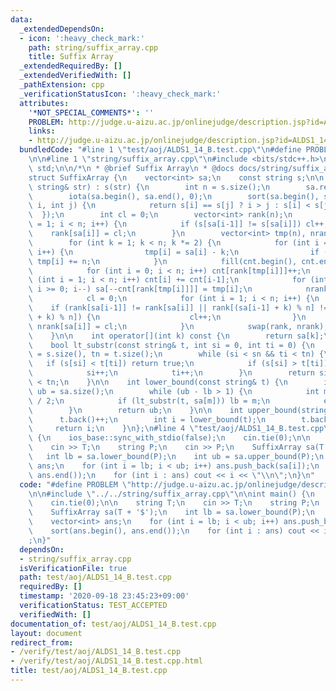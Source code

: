 ```yaml
---
data:
  _extendedDependsOn:
  - icon: ':heavy_check_mark:'
    path: string/suffix_array.cpp
    title: Suffix Array
  _extendedRequiredBy: []
  _extendedVerifiedWith: []
  _pathExtension: cpp
  _verificationStatusIcon: ':heavy_check_mark:'
  attributes:
    '*NOT_SPECIAL_COMMENTS*': ''
    PROBLEM: http://judge.u-aizu.ac.jp/onlinejudge/description.jsp?id=ALDS1_14_B
    links:
    - http://judge.u-aizu.ac.jp/onlinejudge/description.jsp?id=ALDS1_14_B
  bundledCode: "#line 1 \"test/aoj/ALDS1_14_B.test.cpp\"\n#define PROBLEM \"http://judge.u-aizu.ac.jp/onlinejudge/description.jsp?id=ALDS1_14_B\"\
    \n\n#line 1 \"string/suffix_array.cpp\"\n#include <bits/stdc++.h>\nusing namespace\
    \ std;\n\n/*\n * @brief Suffix Array\n * @docs docs/string/suffix_array.md\n */\n\
    struct SuffixArray {\n    vector<int> sa;\n    const string s;\n\n    SuffixArray(const\
    \ string& str) : s(str) {\n        int n = s.size();\n        sa.resize(n);\n\
    \        iota(sa.begin(), sa.end(), 0);\n        sort(sa.begin(), sa.end(), [&](int\
    \ i, int j) {\n            return s[i] == s[j] ? i > j : s[i] < s[j];\n      \
    \  });\n        int cl = 0;\n        vector<int> rank(n);\n        for (int i\
    \ = 1; i < n; i++) {\n            if (s[sa[i-1]] != s[sa[i]]) cl++;\n        \
    \    rank[sa[i]] = cl;\n        }\n        vector<int> tmp(n), nrank(n), cnt(n);\n\
    \        for (int k = 1; k < n; k *= 2) {\n            for (int i = 0; i < n;\
    \ i++) {\n                tmp[i] = sa[i] - k;\n                if (tmp[i] < 0)\
    \ tmp[i] += n;\n            }\n            fill(cnt.begin(), cnt.end(), 0);\n\
    \            for (int i = 0; i < n; i++) cnt[rank[tmp[i]]]++;\n            for\
    \ (int i = 1; i < n; i++) cnt[i] += cnt[i-1];\n            for (int i = n - 1;\
    \ i >= 0; i--) sa[--cnt[rank[tmp[i]]]] = tmp[i];\n            nrank[sa[0]] = 0;\n\
    \            cl = 0;\n            for (int i = 1; i < n; i++) {\n            \
    \    if (rank[sa[i-1]] != rank[sa[i]] || rank[(sa[i-1] + k) % n] != rank[(sa[i]\
    \ + k) % n]) {\n                    cl++;\n                }\n               \
    \ nrank[sa[i]] = cl;\n            }\n            swap(rank, nrank);\n        }\n\
    \    }\n\n    int operator[](int k) const {\n        return sa[k];\n    }\n\n\
    \    bool lt_substr(const string& t, int si = 0, int ti = 0) {\n        int sn\
    \ = s.size(), tn = t.size();\n        while (si < sn && ti < tn) {\n         \
    \   if (s[si] < t[ti]) return true;\n            if (s[si] > t[ti]) return false;\n\
    \            si++;\n            ti++;\n        }\n        return si >= sn && ti\
    \ < tn;\n    }\n\n    int lower_bound(const string& t) {\n        int lb = -1,\
    \ ub = sa.size();\n        while (ub - lb > 1) {\n            int m = (lb + ub)\
    \ / 2;\n            if (lt_substr(t, sa[m])) lb = m;\n            else ub = m;\n\
    \        }\n        return ub;\n    }\n\n    int upper_bound(string& t) {\n  \
    \      t.back()++;\n        int i = lower_bound(t);\n        t.back()--;\n   \
    \     return i;\n    }\n};\n#line 4 \"test/aoj/ALDS1_14_B.test.cpp\"\n\nint main()\
    \ {\n    ios_base::sync_with_stdio(false);\n    cin.tie(0);\n\n    string T;\n\
    \    cin >> T;\n    string P;\n    cin >> P;\n    SuffixArray sa(T + '$');\n \
    \   int lb = sa.lower_bound(P);\n    int ub = sa.upper_bound(P);\n    vector<int>\
    \ ans;\n    for (int i = lb; i < ub; i++) ans.push_back(sa[i]);\n    sort(ans.begin(),\
    \ ans.end());\n    for (int i : ans) cout << i << \"\\n\";\n}\n"
  code: "#define PROBLEM \"http://judge.u-aizu.ac.jp/onlinejudge/description.jsp?id=ALDS1_14_B\"\
    \n\n#include \"../../string/suffix_array.cpp\"\n\nint main() {\n    ios_base::sync_with_stdio(false);\n\
    \    cin.tie(0);\n\n    string T;\n    cin >> T;\n    string P;\n    cin >> P;\n\
    \    SuffixArray sa(T + '$');\n    int lb = sa.lower_bound(P);\n    int ub = sa.upper_bound(P);\n\
    \    vector<int> ans;\n    for (int i = lb; i < ub; i++) ans.push_back(sa[i]);\n\
    \    sort(ans.begin(), ans.end());\n    for (int i : ans) cout << i << \"\\n\"\
    ;\n}"
  dependsOn:
  - string/suffix_array.cpp
  isVerificationFile: true
  path: test/aoj/ALDS1_14_B.test.cpp
  requiredBy: []
  timestamp: '2020-09-18 23:45:23+09:00'
  verificationStatus: TEST_ACCEPTED
  verifiedWith: []
documentation_of: test/aoj/ALDS1_14_B.test.cpp
layout: document
redirect_from:
- /verify/test/aoj/ALDS1_14_B.test.cpp
- /verify/test/aoj/ALDS1_14_B.test.cpp.html
title: test/aoj/ALDS1_14_B.test.cpp
---
```

